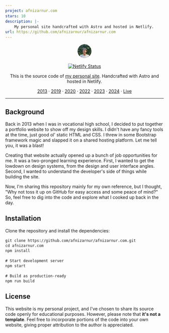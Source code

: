 ```yaml
---
project: afnizarnur.com
stars: 10
description: |-
    My personal site handcrafted with Astro and hosted in Netlify. 
url: https://github.com/afnizarnur/afnizarnur.com
---
```


<p align="center">
  <a href="https://github.com/afnizarnur">
    <img src="https://raw.githubusercontent.com/afnizarnur/afnizarnur.com/refs/heads/main/public/favicon.png" width="44">
  </a>
</p>

<p align="center">
  <a href="https://app.netlify.com/sites/afnizarnur/deploys"><img src="https://api.netlify.com/api/v1/badges/39910d3d-7848-4020-914c-209c03d34b82/deploy-status" alt="Netlify Status" /></a>
</p>

<p align="center">
 This is the source code of <a href="https://afnizarnur.com/">my personal site</a>. Handcrafted with Astro and hosted in Netlify.
</p>

<p align="center">
  <a href="https://github.com/afnizarnur/afnizarnur.com/tree/2013">2013</a> · <a href="https://github.com/afnizarnur/afnizarnur.com/tree/2019">2019</a> · <a href="https://github.com/afnizarnur/afnizarnur.com/tree/2020">2020</a> · <a href="https://github.com/afnizarnur/afnizarnur.com/tree/2022">2022</a> · <a href="https://github.com/afnizarnur/afnizarnur.com/tree/2023">2023</a> · <a href="https://github.com/afnizarnur/afnizarnur.com/tree/2024">2024</a> · <a href="https://github.com/afnizarnur/afnizarnur.com/">Live</a>
</p>

---

## Background

Back in 2013 when I was in vocational high school, I decided to put together a portfolio website to show off my design skills. I didn't have any fancy tools at the time, just good ol' static HTML and CSS. I threw in some Bootstrap framework magic and slapped it on a shared hosting platform. Let me tell you, it was a blast!

Creating that website actually opened up a bunch of job opportunities for me. It was a two-pronged learning experience. First, I wanted to get the lowdown on design systems, from the design and user interface angles. Second, I wanted to understand the developer's side of things while building the site.

Now, I'm sharing this repository mainly for my own reference, but I thought, "Why not toss it up on GitHub for easy access and some peace of mind?" So, feel free to dig into the code and explore what I cooked up back in the day.

## Installation

Clone the repository and install the dependencies:

    git clone https://github.com/afnizarnur/afnizarnur.com.git
    cd afnizarnur.com
    npm install

    # Start development server
    npm start

    # Build as production-ready
    npm run build

## License

This website is my personal project, and I've chosen to share its source code openly for educational purposes. However, please note that **it's not a template**. Feel free to incorporate portions of the code into your own website, giving proper attribution to the author is appreciated.

